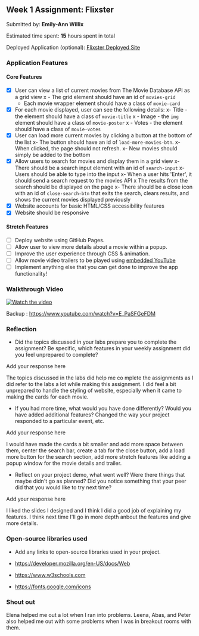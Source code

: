 ## Week 1 Assignment: Flixster

Submitted by: **Emily-Ann Willix**

Estimated time spent: **15** hours spent in total

Deployed Application (optional): [Flixster Deployed Site](ADD_LINK_HERE)

### Application Features

#### Core Features

- [x] User can view a list of current movies from The Movie Database API as a grid view
 x - The grid element should have an id of `movies-grid`
  - Each movie wrapper element should have a class of `movie-card`
- [x] For each movie displayed, user can see the following details:
  x- Title - the element should have a class of `movie-title`
 x - Image - the `img` element should have a class of `movie-poster`
 x - Votes - the element should have a class of `movie-votes`
- [x] User can load more current movies by clicking a button at the bottom of the list
  x- The button should have an id of `load-more-movies-btn`.
  x- When clicked, the page should not refresh.
  x- New movies should simply be added to the bottom
- [x] Allow users to search for movies and display them in a grid view
  x- There should be a search input element with an id of `search-input`
  x- Users should be able to type into the input
  x- When a user hits 'Enter', it should send a search request to the movies API
  x The results from the search should be displayed on the page
  x- There should be a close icon with an id of `close-search-btn` that exits the search, clears results, and shows the current movies displayed previously
- [x] Website accounts for basic HTML/CSS accessibility features
- [x] Website should be responsive

#### Stretch Features

- [ ] Deploy website using GitHub Pages.
- [ ] Allow user to view more details about a movie within a popup.
- [ ] Improve the user experience through CSS & animation.
- [ ] Allow movie video trailers to be played using [embedded YouTube](https://support.google.com/youtube/answer/171780?hl=en)
- [ ] Implement anything else that you can get done to improve the app functionality!

### Walkthrough Video


[![Watch the video](https://www.youtube.com/watch?v=E_PaSFGeFDM)](https://youtu.be/E_PaSFGeFDM)

Backup : https://www.youtube.com/watch?v=E_PaSFGeFDM
### Reflection

- Did the topics discussed in your labs prepare you to complete the assignment? Be specific, which features in your weekly assignment did you feel unprepared to complete?

Add your response here

The topics discussed in the labs did help me co mplete the assignments as I did refer to the labs a lot while making this assignment. I did feel a bit unprepared to handle the styling of website, especially when it came to making the cards for each movie.

- If you had more time, what would you have done differently? Would you have added additional features? Changed the way your project responded to a particular event, etc.

Add your response here

I would have made the cards a bit smaller and add more space between them, center the search bar, create a tab for the close button, add a load more button for the search section, add more stretch features like adding a popup window for the movie details and trailer.
  

- Reflect on your project demo, what went well? Were there things that maybe didn't go as planned? Did you notice something that your peer did that you would like to try next time?

Add your response here

I liked the slides I designed and I think I did a good job of explaining my features. I think next time I'll go in more depth anbout the features and give more details.

### Open-source libraries used

- Add any links to open-source libraries used in your project.

- https://developer.mozilla.org/en-US/docs/Web
- https://www.w3schools.com
- https://fonts.google.com/icons 

### Shout out

Elena helped me out a lot when I ran into problems. Leena, Abas, and Peter also helped me out with some problems when I was in breakout rooms with them.